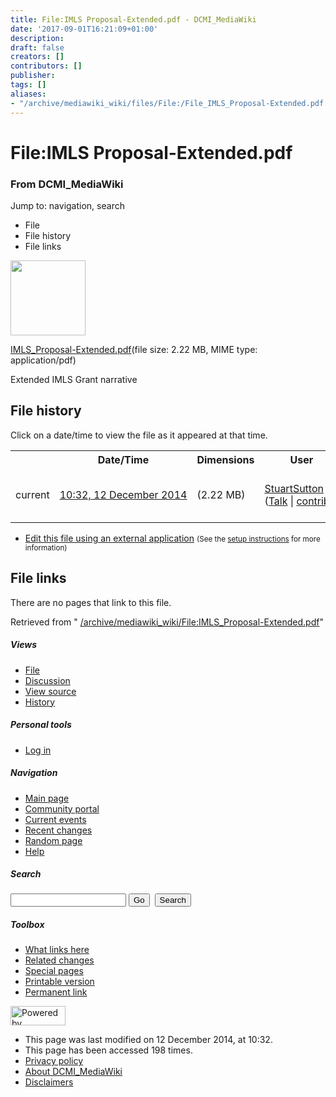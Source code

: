 ```yaml
---
title: File:IMLS Proposal-Extended.pdf - DCMI_MediaWiki
date: '2017-09-01T16:21:09+01:00'
description: 
draft: false
creators: []
contributors: []
publisher: 
tags: []
aliases:
- "/archive/mediawiki_wiki/files/File:/File_IMLS_Proposal-Extended.pdf.html"
---
```


<a id="top"></a>
# File:IMLS Proposal-Extended.pdf

### From DCMI\_MediaWiki

Jump to: navigation, search
<!-- start content -->
- File
- File history
- File links

 [<img alt="" src="/skins/common/images/icons/fileicon-pdf.png" width="120" height="120">](/archive/mediawiki_wiki/files/IMLS_Proposal-Extended.pdf)

[IMLS\_Proposal-Extended.pdf](/archive/mediawiki_wiki/files/IMLS_Proposal-Extended.pdf "IMLS Proposal-Extended.pdf")‎(file size: 2.22 MB, MIME type: application/pdf)

Extended IMLS Grant narrative

<!-- 
NewPP limit report
Preprocessor node count: 1/1000000
Post-expand include size: 0/2097152 bytes
Template argument size: 0/2097152 bytes
Expensive parser function count: 0/100
-->
## File history

Click on a date/time to view the file as it appeared at that time.

<table class="wikitable filehistory">
  <tr>
    <td></td>
    <th>Date/Time</th>
    <th>Dimensions</th>
    <th>User</th>
    <th>Comment</th>
  </tr>
  <tr>
    <td>current</td>
    <td class="filehistory-selected" style="white-space: nowrap;"><a href="/archive/mediawiki_wiki/files/IMLS_Proposal-Extended.pdf">10:32, 12 December 2014</a></td>
    <td> <span style="white-space: nowrap;">(2.22 MB)</span>
    </td>
    <td>
      <a href="/index.php?title=User:StuartSutton&amp;action=edit&amp;redlink=1" class="new mw-userlink" title="User:StuartSutton (page does not exist)">StuartSutton</a> <span style="white-space: nowrap;"> <span class="mw-usertoollinks">(<a href="/index.php?title=User_talk:StuartSutton&amp;action=edit&amp;redlink=1" class="new" title="User talk:StuartSutton (page does not exist)">Talk</a> | <a href="/index.php/Special:Contributions/StuartSutton" title="Special:Contributions/StuartSutton">contribs</a>)</span></span>
    </td>
    <td> <span class="comment">(Extended IMLS Grant narrative)</span>
    </td>
  </tr>
</table>

  

- [Edit this file using an external application](/index.php?title=File:IMLS_Proposal-Extended.pdf&action=edit&externaledit=true&mode=file "File:IMLS Proposal-Extended.pdf") <small>(See the <a href="http://www.mediawiki.org/wiki/Manual:External_editors" class="external text" rel="nofollow">setup instructions</a> for more information)</small>

## File links

There are no pages that link to this file.

Retrieved from " [/archive/mediawiki_wiki/File:IMLS\_Proposal-Extended.pdf](/archive/mediawiki_wiki/files/File:/File:IMLS_Proposal-Extended.pdf.html)"

<!-- end content -->

##### Views

- [File](/archive/mediawiki_wiki/files/File:/File:IMLS_Proposal-Extended.pdf.html "View the file page [c]")
- [Discussion](/index.php?title=File_talk:IMLS_Proposal-Extended.pdf&action=edit&redlink=1 "Discussion about the content page [t]")
- [View source](/index.php?title=File:IMLS_Proposal-Extended.pdf&action=edit "This page is protected.
You can view its source [e]")
- [History](/index.php?title=File:IMLS_Proposal-Extended.pdf&action=history "Past revisions of this page [h]")

##### Personal tools

- [Log in](/index.php?title=Special:UserLogin&returnto=File:IMLS_Proposal-Extended.pdf "You are encouraged to log in; however, it is not mandatory [o]")

<script type="text/javascript"> if (window.isMSIE55) fixalpha(); </script>

##### Navigation

- [Main page](/index.php/Main_Page "Visit the main page [z]")
- [Community portal](/index.php/DCMI_MediaWiki:Community_portal "About the project, what you can do, where to find things")
- [Current events](/index.php/DCMI_MediaWiki:Current_events "Find background information on current events")
- [Recent changes](/index.php/Special:RecentChanges "The list of recent changes in the wiki [r]")
- [Random page](/index.php/Special:Random "Load a random page [x]")
- [Help](/index.php/Help:Contents "The place to find out")

##### <label for="searchInput">Search</label>

<form action="/index.php" id="searchform">
				<input type="hidden" name="title" value="Special:Search">
				<input id="searchInput" title="Search DCMI_MediaWiki" accesskey="f" type="search" name="search">
				<input type="submit" name="go" class="searchButton" id="searchGoButton" value="Go" title="Go to a page with this exact name if exists"> 
				<input type="submit" name="fulltext" class="searchButton" id="mw-searchButton" value="Search" title="Search the pages for this text">
			</form>

##### Toolbox

- [What links here](/index.php/Special:WhatLinksHere/File:IMLS_Proposal-Extended.pdf "List of all wiki pages that link here [j]")
- [Related changes](/index.php/Special:RecentChangesLinked/File:IMLS_Proposal-Extended.pdf "Recent changes in pages linked from this page [k]")
- [Special pages](/index.php/Special:SpecialPages "List of all special pages [q]")
- [Printable version](/index.php?title=File:IMLS_Proposal-Extended.pdf&printable=yes "Printable version of this page [p]")
- [Permanent link](/index.php?title=File:IMLS_Proposal-Extended.pdf&oldid=8933 "Permanent link to this revision of the page")

<!-- end of the left (by default at least) column -->

 [<img src="/skins/common/images/poweredby_mediawiki_88x31.png" height="31" width="88" alt="Powered by MediaWiki">](http://www.mediawiki.org/)

- This page was last modified on 12 December 2014, at 10:32.
- This page has been accessed 198 times.
- [Privacy policy](/index.php/DCMI_MediaWiki:Privacy_policy "DCMI MediaWiki:Privacy policy")
- [About DCMI\_MediaWiki](/index.php/DCMI_MediaWiki:About "DCMI MediaWiki:About")
- [Disclaimers](/index.php/DCMI_MediaWiki:General_disclaimer "DCMI MediaWiki:General disclaimer")

<script>if (window.runOnloadHook) runOnloadHook();</script><!-- Served in 0.449 secs. -->
